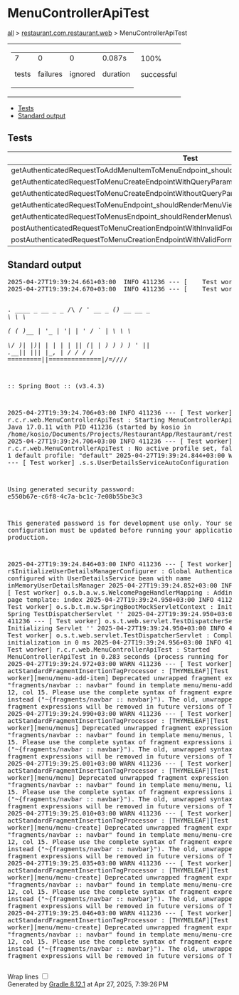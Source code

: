 <!DOCTYPE html>
<html>
<head>
<meta http-equiv="Content-Type" content="text/html; charset=utf-8"/>
<meta http-equiv="x-ua-compatible" content="IE=edge"/>
<title>Test results - MenuControllerApiTest</title>
<link href="../css/base-style.css" rel="stylesheet" type="text/css"/>
<link href="../css/style.css" rel="stylesheet" type="text/css"/>
<script src="../js/report.js" type="text/javascript"></script>
</head>
<body>
<div id="content">
<h1>MenuControllerApiTest</h1>
<div class="breadcrumbs">
<a href="../index.md">all</a> &gt;
<a href="../packages/restaurant.com.restaurant.web.md">restaurant.com.restaurant.web</a> &gt; MenuControllerApiTest</div>
<div id="summary">
<table>
<tr>
<td>
<div class="summaryGroup">
<table>
<tr>
<td>
<div class="infoBox" id="tests">
<div class="counter">7</div>
<p>tests</p>
</div>
</td>
<td>
<div class="infoBox" id="failures">
<div class="counter">0</div>
<p>failures</p>
</div>
</td>
<td>
<div class="infoBox" id="ignored">
<div class="counter">0</div>
<p>ignored</p>
</div>
</td>
<td>
<div class="infoBox" id="duration">
<div class="counter">0.087s</div>
<p>duration</p>
</div>
</td>
</tr>
</table>
</div>
</td>
<td>
<div class="infoBox success" id="successRate">
<div class="percent">100%</div>
<p>successful</p>
</div>
</td>
</tr>
</table>
</div>
<div id="tabs">
<ul class="tabLinks">
<li>
<a href="#tab0">Tests</a>
</li>
<li>
<a href="#tab1">Standard output</a>
</li>
</ul>
<div id="tab0" class="tab">
<h2>Tests</h2>
<table>
<thead>
<tr>
<th>Test</th>
<th>Duration</th>
<th>Result</th>
</tr>
</thead>
<tr>
<td class="success">getAuthenticatedRequestToAddMenuItemToMenuEndpoint_shouldRenderMenuItemAddView()</td>
<td class="success">0.024s</td>
<td class="success">passed</td>
</tr>
<tr>
<td class="success">getAuthenticatedRequestToMenuCreateEndpointWithQueryParameter_shouldRenderMenuCreateView()</td>
<td class="success">0.007s</td>
<td class="success">passed</td>
</tr>
<tr>
<td class="success">getAuthenticatedRequestToMenuCreateEndpointWithoutQueryParameter_shouldRenderMenuCreateView()</td>
<td class="success">0.010s</td>
<td class="success">passed</td>
</tr>
<tr>
<td class="success">getAuthenticatedRequestToMenuEndpoint_shouldRenderMenuView()</td>
<td class="success">0.008s</td>
<td class="success">passed</td>
</tr>
<tr>
<td class="success">getAuthenticatedRequestToMenusEndpoint_shouldRenderMenusView()</td>
<td class="success">0.014s</td>
<td class="success">passed</td>
</tr>
<tr>
<td class="success">postAuthenticatedRequestToMenuCreationEndpointWithInvalidFormData_shouldRenderMenuCreateView()</td>
<td class="success">0.012s</td>
<td class="success">passed</td>
</tr>
<tr>
<td class="success">postAuthenticatedRequestToMenuCreationEndpointWithValidFormData_shouldCreateMenuAndRedirect()</td>
<td class="success">0.012s</td>
<td class="success">passed</td>
</tr>
</table>
</div>
<div id="tab1" class="tab">
<h2>Standard output</h2>
<span class="code">
<pre>2025-04-27T19:39:24.661+03:00  INFO 411236 --- [    Test worker] t.c.s.AnnotationConfigContextLoaderUtils : Could not detect default configuration classes for test class [restaurant.com.restaurant.web.MenuControllerApiTest]: MenuControllerApiTest does not declare any static, non-private, non-final, nested classes annotated with @Configuration.
2025-04-27T19:39:24.670+03:00  INFO 411236 --- [    Test worker] .b.t.c.SpringBootTestContextBootstrapper : Found @SpringBootConfiguration restaurant.com.restaurant.RestaurantApplication for test class restaurant.com.restaurant.web.MenuControllerApiTest

  .   ____          _            __ _ _
 /\\ / ___'_ __ _ _(_)_ __  __ _ \ \ \ \
( ( )\___ | '_ | '_| | '_ \/ _` | \ \ \ \
 \\/  ___)| |_)| | | | | || (_| |  ) ) ) )
  '  |____| .__|_| |_|_| |_\__, | / / / /
 =========|_|==============|___/=/_/_/_/

 :: Spring Boot ::                (v3.4.3)

2025-04-27T19:39:24.706+03:00  INFO 411236 --- [    Test worker] r.c.r.web.MenuControllerApiTest          : Starting MenuControllerApiTest using Java 17.0.11 with PID 411236 (started by kosio in /home/kosio/Documents/Projects/RestaurantApp/Restaurant/restaurant)
2025-04-27T19:39:24.706+03:00  INFO 411236 --- [    Test worker] r.c.r.web.MenuControllerApiTest          : No active profile set, falling back to 1 default profile: &quot;default&quot;
2025-04-27T19:39:24.844+03:00  WARN 411236 --- [    Test worker] .s.s.UserDetailsServiceAutoConfiguration : 

Using generated security password: e550b67e-c6f8-4c7a-bc1c-7e08b55be3c3

This generated password is for development use only. Your security configuration must be updated before running your application in production.

2025-04-27T19:39:24.846+03:00  INFO 411236 --- [    Test worker] r$InitializeUserDetailsManagerConfigurer : Global AuthenticationManager configured with UserDetailsService bean with name inMemoryUserDetailsManager
2025-04-27T19:39:24.852+03:00  INFO 411236 --- [    Test worker] o.s.b.a.w.s.WelcomePageHandlerMapping    : Adding welcome page template: index
2025-04-27T19:39:24.950+03:00  INFO 411236 --- [    Test worker] o.s.b.t.m.w.SpringBootMockServletContext : Initializing Spring TestDispatcherServlet ''
2025-04-27T19:39:24.950+03:00  INFO 411236 --- [    Test worker] o.s.t.web.servlet.TestDispatcherServlet  : Initializing Servlet ''
2025-04-27T19:39:24.950+03:00  INFO 411236 --- [    Test worker] o.s.t.web.servlet.TestDispatcherServlet  : Completed initialization in 0 ms
2025-04-27T19:39:24.956+03:00  INFO 411236 --- [    Test worker] r.c.r.web.MenuControllerApiTest          : Started MenuControllerApiTest in 0.283 seconds (process running for 9.755)
2025-04-27T19:39:24.972+03:00  WARN 411236 --- [    Test worker] actStandardFragmentInsertionTagProcessor : [THYMELEAF][Test worker][menu/menu-add-item] Deprecated unwrapped fragment expression &quot;fragments/navbar :: navbar&quot; found in template menu/menu-add-item, line 12, col 15. Please use the complete syntax of fragment expressions instead (&quot;~{fragments/navbar :: navbar}&quot;). The old, unwrapped syntax for fragment expressions will be removed in future versions of Thymeleaf.
2025-04-27T19:39:24.990+03:00  WARN 411236 --- [    Test worker] actStandardFragmentInsertionTagProcessor : [THYMELEAF][Test worker][menu/menus] Deprecated unwrapped fragment expression &quot;fragments/navbar :: navbar&quot; found in template menu/menus, line 12, col 15. Please use the complete syntax of fragment expressions instead (&quot;~{fragments/navbar :: navbar}&quot;). The old, unwrapped syntax for fragment expressions will be removed in future versions of Thymeleaf.
2025-04-27T19:39:25.001+03:00  WARN 411236 --- [    Test worker] actStandardFragmentInsertionTagProcessor : [THYMELEAF][Test worker][menu/menu] Deprecated unwrapped fragment expression &quot;fragments/navbar :: navbar&quot; found in template menu/menu, line 12, col 15. Please use the complete syntax of fragment expressions instead (&quot;~{fragments/navbar :: navbar}&quot;). The old, unwrapped syntax for fragment expressions will be removed in future versions of Thymeleaf.
2025-04-27T19:39:25.010+03:00  WARN 411236 --- [    Test worker] actStandardFragmentInsertionTagProcessor : [THYMELEAF][Test worker][menu/menu-create] Deprecated unwrapped fragment expression &quot;fragments/navbar :: navbar&quot; found in template menu/menu-create, line 12, col 15. Please use the complete syntax of fragment expressions instead (&quot;~{fragments/navbar :: navbar}&quot;). The old, unwrapped syntax for fragment expressions will be removed in future versions of Thymeleaf.
2025-04-27T19:39:25.035+03:00  WARN 411236 --- [    Test worker] actStandardFragmentInsertionTagProcessor : [THYMELEAF][Test worker][menu/menu-create] Deprecated unwrapped fragment expression &quot;fragments/navbar :: navbar&quot; found in template menu/menu-create, line 12, col 15. Please use the complete syntax of fragment expressions instead (&quot;~{fragments/navbar :: navbar}&quot;). The old, unwrapped syntax for fragment expressions will be removed in future versions of Thymeleaf.
2025-04-27T19:39:25.046+03:00  WARN 411236 --- [    Test worker] actStandardFragmentInsertionTagProcessor : [THYMELEAF][Test worker][menu/menu-create] Deprecated unwrapped fragment expression &quot;fragments/navbar :: navbar&quot; found in template menu/menu-create, line 12, col 15. Please use the complete syntax of fragment expressions instead (&quot;~{fragments/navbar :: navbar}&quot;). The old, unwrapped syntax for fragment expressions will be removed in future versions of Thymeleaf.
</pre>
</span>
</div>
</div>
<div id="footer">
<p>
<div>
<label class="hidden" id="label-for-line-wrapping-toggle" for="line-wrapping-toggle">Wrap lines
<input id="line-wrapping-toggle" type="checkbox" autocomplete="off"/>
</label>
</div>Generated by 
<a href="http://www.gradle.org">Gradle 8.12.1</a> at Apr 27, 2025, 7:39:26 PM</p>
</div>
</div>
</body>
</html>

